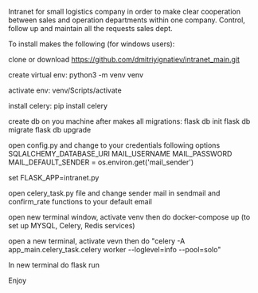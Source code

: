 Intranet for small logistics company in order to make clear cooperation between sales and operation departments within one company. Control, follow up and maintain all the requests sales dept.

To install makes the following (for windows users):

clone or download https://github.com/dmitriyignatiev/intranet_main.git

create virtual env: python3 -m venv venv

activate env: venv/Scripts/activate

install celery: pip install celery

create db on you machine after makes all migrations: flask db init flask db migrate flask db upgrade

open config.py and change to your credentials following options SQLALCHEMY_DATABASE_URI MAIL_USERNAME MAIL_PASSWORD MAIL_DEFAULT_SENDER = os.environ.get('mail_sender')

set FLASK_APP=intranet.py

open celery_task.py file and change sender mail in sendmail and confirm_rate functions to your default email

open new terminal window, activate venv then do docker-compose up (to set up MYSQL, Celery, Redis services)

open a new terminal, activate vevn then do "celery -A app_main.celery_task.celery worker --loglevel=info --pool=solo"

In new terminal do flask run

Enjoy
